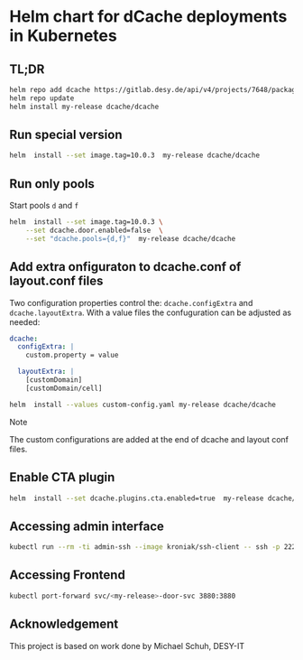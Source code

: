 # Helm chart for dCache deployments in Kubernetes

## TL;DR

```bash
helm repo add dcache https://gitlab.desy.de/api/v4/projects/7648/packages/helm/test
helm repo update
helm install my-release dcache/dcache
```

## Run special version

```bash
helm  install --set image.tag=10.0.3  my-release dcache/dcache
```

## Run only pools

Start pools `d` and `f`

```bash
helm  install --set image.tag=10.0.3 \
    --set dcache.door.enabled=false  \
    --set "dcache.pools={d,f}"  my-release dcache/dcache
```

## Add extra onfiguraton to dcache.conf of layout.conf files

Two configuration properties control the: `dcache.configExtra` and `dcache.layoutExtra`. With a value files the confuguration can be adjusted as needed:

```yaml
dcache:
  configExtra: |
    custom.property = value

  layoutExtra: |
    [customDomain]
    [customDomain/cell]
```

```bash
helm  install --values custom-config.yaml my-release dcache/dcache
```

> [!NOTE]
The custom configurations are added at the end of dcache and layout conf files.

## Enable CTA plugin

```bash
helm  install --set dcache.plugins.cta.enabled=true  my-release dcache/dcache
```

## Accessing admin interface

```bash
kubectl run --rm -ti admin-ssh --image kroniak/ssh-client -- ssh -p 22224 -l admin <my-release>-door-svc
```

## Accessing Frontend

```bash
kubectl port-forward svc/<my-release>-door-svc 3880:3880
```


## Acknowledgement

This project is based on work done by Michael Schuh, DESY-IT
